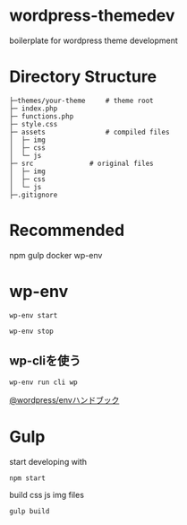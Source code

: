 # wordpress-themedev
boilerplate for wordpress theme development

# Directory Structure
```
├─themes/your-theme		# theme root     
├─ index.php
├─ functions.php
├─ style.css
├─ assets				# compiled files
│  ├─ img
│  ├─ css
│  └─ js
├─ src				# original files
│  ├─ img
│  ├─ css
│  └─ js
├─.gitignore
```

# Recommended
npm
gulp
docker
wp-env

# wp-env
```
wp-env start
```

```
wp-env stop
```

## wp-cliを使う

```
wp-env run cli wp 
```

[@wordpress/envハンドブック](https://ja.wordpress.org/team/handbook/block-editor/reference-guides/packages/packages-env/)

# Gulp

start developing with
```
npm start
```

build css js img files
```
gulp build
```
